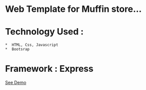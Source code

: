 # Web Template for Muffin store...
# Technology Used : 
    *  HTML, Css, Javascript
    *  Bootsrap
# Framework : Express
 [See Demo](https://jangwalia.github.io/JBtemplate/)
